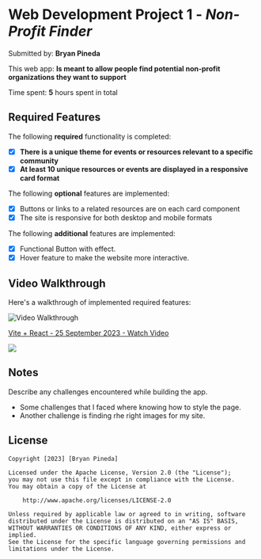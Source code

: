 # Web Development Project 1 - *Non-Profit Finder*

Submitted by: **Bryan Pineda**

This web app: **Is meant to allow people find potential non-profit organizations they want to support**

Time spent: **5** hours spent in total

## Required Features

The following **required** functionality is completed:

- [x] **There is a unique theme for events or resources relevant to a specific community**
- [x] **At least 10 unique resources or events are displayed in a responsive card format**

The following **optional** features are implemented:

- [x] Buttons or links to a related resources are on each card component
- [x] The site is responsive for both desktop and mobile formats

The following **additional** features are implemented:

* [x] Functional Button with effect.
* [X] Hover feature to make the website more interactive. 

## Video Walkthrough

Here's a walkthrough of implemented required features:

<img src='http://i.imgur.com/link/to/your/gif/file.gif' title='Video Walkthrough' width='' alt='Video Walkthrough' />
<div>
    <a href="https://www.loom.com/share/348f2bbfe670493d915373655b0813b0">
      <p>Vite + React - 25 September 2023 - Watch Video</p>
    </a>
    <a href="https://www.loom.com/share/348f2bbfe670493d915373655b0813b0">
      <img style="max-width:300px;" src="https://cdn.loom.com/sessions/thumbnails/348f2bbfe670493d915373655b0813b0-with-play.gif">
    </a>
  </div>
  
## Notes

Describe any challenges encountered while building the app.

- Some challenges that I faced where knowing how to style the page.
- Another challenge is finding rhe right images for my site.

## License

    Copyright [2023] [Bryan Pineda]

    Licensed under the Apache License, Version 2.0 (the "License");
    you may not use this file except in compliance with the License.
    You may obtain a copy of the License at

        http://www.apache.org/licenses/LICENSE-2.0

    Unless required by applicable law or agreed to in writing, software
    distributed under the License is distributed on an "AS IS" BASIS,
    WITHOUT WARRANTIES OR CONDITIONS OF ANY KIND, either express or implied.
    See the License for the specific language governing permissions and
    limitations under the License.

